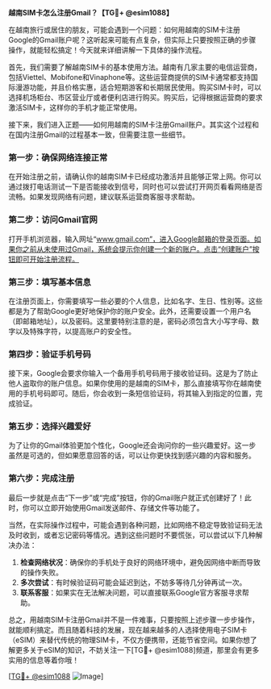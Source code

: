 **越南SIM卡怎么注册Gmail？【TG💪+ @esim1088】**

在越南旅行或居住的朋友，可能会遇到一个问题：如何用越南的SIM卡注册Google的Gmail账户呢？这听起来可能有点复杂，但实际上只要按照正确的步骤操作，就能轻松搞定！今天就来详细讲解一下具体的操作流程。

首先，我们需要了解越南SIM卡的基本使用方法。越南有几家主要的电信运营商，包括Viettel、Mobifone和Vinaphone等。这些运营商提供的SIM卡通常都支持国际漫游功能，并且价格实惠，适合短期游客和长期居民使用。购买SIM卡时，可以选择机场柜台、市区营业厅或者便利店进行购买。购买后，记得根据运营商的要求激活SIM卡，这样你的手机才能正常使用。

接下来，我们进入正题——如何用越南的SIM卡注册Gmail账户。其实这个过程和在国内注册Gmail的过程基本一致，但需要注意一些细节。

### 第一步：确保网络连接正常

在开始注册之前，请确认你的越南SIM卡已经成功激活并且能够正常上网。你可以通过拨打电话测试一下是否能接收到信号，同时也可以尝试打开网页看看网络是否流畅。如果发现网络有问题，建议联系运营商客服寻求帮助。

### 第二步：访问Gmail官网

打开手机浏览器，输入网址“www.gmail.com”，进入Google邮箱的登录页面。如果你之前从未使用过Gmail，系统会提示你创建一个新的账户。点击“创建账户”按钮即可开始注册流程。

### 第三步：填写基本信息

在注册页面上，你需要填写一些必要的个人信息，比如名字、生日、性别等。这些都是为了帮助Google更好地保护你的账户安全。此外，还需要设置一个用户名（即邮箱地址），以及密码。这里要特别注意的是，密码必须包含大小写字母、数字以及特殊字符，以提高账户的安全性。

### 第四步：验证手机号码

接下来，Google会要求你输入一个备用手机号码用于接收验证码。这是为了防止他人盗取你的账户信息。如果你使用的是越南的SIM卡，那么直接填写你在越南使用的手机号码即可。随后，你会收到一条短信验证码，将其输入到指定的位置，完成验证。

### 第五步：选择兴趣爱好

为了让你的Gmail体验更加个性化，Google还会询问你的一些兴趣爱好。这一步虽然是可选的，但如果愿意回答的话，可以让你更快找到感兴趣的内容和服务。

### 第六步：完成注册

最后一步就是点击“下一步”或“完成”按钮，你的Gmail账户就正式创建好了！此时，你可以立即开始使用Gmail发送邮件、存储文件等功能了。

当然，在实际操作过程中，可能会遇到各种问题，比如网络不稳定导致验证码无法及时收到，或者忘记密码等情况。遇到这些问题时不要慌张，可以尝试以下几种解决办法：

1. **检查网络状况**：确保你的手机处于良好的网络环境中，避免因网络中断而导致的操作失败。
2. **多次尝试**：有时候验证码可能会延迟到达，不妨多等待几分钟再试一次。
3. **联系客服**：如果实在无法解决问题，可以直接联系Google官方客服寻求帮助。

总之，用越南SIM卡注册Gmail并不是一件难事，只要按照上述步骤一步步操作，就能顺利搞定。而且随着科技的发展，现在越来越多的人选择使用电子SIM卡（eSIM）来替代传统的物理SIM卡，不仅方便携带，还能节省空间。如果你想了解更多关于eSIM的知识，不妨关注一下[TG💪+ @esim1088]频道，那里会有更多实用的信息等着你哦！

[[TG💪+ @esim1088](https://t.me/s/esim1088) ![Image](https://i.postimg.cc/4NQfJmqS/Snipaste-2025-05-13-00-14-12.png)]